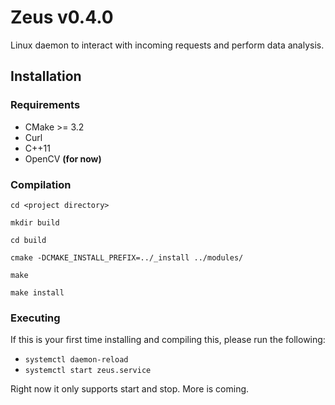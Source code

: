 # Zeus v0.4.0

Linux daemon to interact with incoming requests and perform data analysis.

## Installation
### Requirements
* CMake >= 3.2
* Curl
* C++11
* OpenCV __(for now)__

### Compilation
`cd <project directory>`

`mkdir build`

`cd build`

`cmake -DCMAKE_INSTALL_PREFIX=../_install ../modules/`

`make`

`make install`

### Executing
If this is your first time installing and compiling this, please run the following:
* `systemctl daemon-reload`
* `systemctl start zeus.service`

Right now it only supports start and stop. More is coming.

